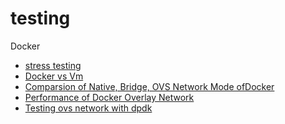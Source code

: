 # testing

Docker
- [stress testing](https://github.com/oncecloud/testing/tree/master/docker/stable)
- [Docker vs Vm]()
- [Comparsion of Native, Bridge, OVS Network Mode ofDocker](https://github.com/oncecloud/testing/blob/master/network/bridge-testing.md)
- [Performance of Docker Overlay Network](https://github.com/oncecloud/testing/blob/master/network/overlay.md)
- [Testing ovs network with dpdk](https://github.com/oncecloud/testing/tree/master/dpdk)

